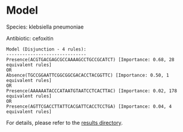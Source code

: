 
# Model

Species: klebsiella pneumoniae

Antibiotic: cefoxitin

```
Model (Disjunction - 4 rules):
------------------------------
Presence(ACGTGACGAGCGCCAAAAGCCTGCCGCATCT) [Importance: 0.68, 28 equivalent rules]
OR
Absence(TGCCGGAATTCGGCGGCGACACCTACGGTTC) [Importance: 0.50, 1 equivalent rules]
OR
Presence(AAAAAATACCCATAATGTAATCCTCACTTAC) [Importance: 0.02, 178 equivalent rules]
OR
Presence(AGTTCGACCTTATTCACGATTCACCTCCTGA) [Importance: 0.04, 4 equivalent rules]

```

For details, please refer to the [results directory](../../../../../results/scm_b/klebsiella+pneumoniae/cefoxitin/repeat_8/).

